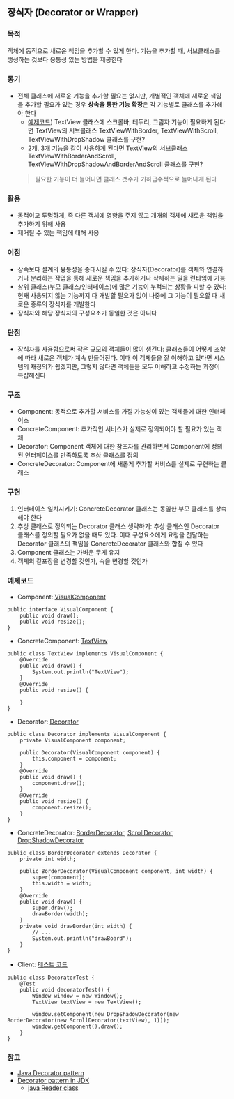 ## 장식자 (Decorator or Wrapper)

### 목적
객체에 동적으로 새로운 책임을 추가할 수 있게 한다. 기능을 추가할 때, 서브클래스를 생성하는 것보다 융통성 있는 방법을 제공한다

### 동기
- 전체 클래스에 새로운 기능을 추가할 필요는 없지만, 개별적인 객체에 새로운 책임을 추가할 필요가 있는 경우 **상속을 통한 기능 확장**은 각 기능별로 클래스를 추가해야 한다
    - [예제코드](https://github.com/Hyunhoo-Kwon/DesignPatterens/tree/master/src/main/java/chapter04/decorator/problem)) TextView 클래스에 스크롤바, 테두리, 그림자 기능이 필요하게 된다면 TextView의 서브클래스 TextViewWithBorder, TextViewWithScroll, TextViewWithDropShadow 클래스를 구현?
    - 2개, 3개 기능을 같이 사용하게 된다면 TextView의 서브클래스 TextViewWithBorderAndScroll, TextViewWithDropShadowAndBorderAndScroll 클래스를 구현?
    > 필요한 기능이 더 늘어나면 클래스 갯수가 기하급수적으로 늘어나게 된다
    
### 활용
- 동적이고 투명하게, 즉 다른 객체에 영향을 주지 않고 개개의 객체에 새로운 책임을 추가하기 위해 사용
- 제거될 수 있는 책임에 대해 사용

### 이점
- 상속보다 설계의 융통성을 증대시킬 수 있다: 장식자(Decorator)를 객체와 연결하거나 분리하는 작업을 통해 새로운 책임을 추가하거나 삭제하는 일을 런타임에 가능
- 상위 클래스(부모 클래스/인터페이스)에 많은 기능이 누적되는 상황을 피할 수 있다: 현재 사용되지 않는 기능까지 다 개발할 필요가 없이 나중에 그 기능이 필요할 때 새로운 종류의 장식자를 개발한다
- 장식자와 해당 장식자의 구성요소가 동일한 것은 아니다

### 단점
- 장식자를 사용함으로써 작은 규모의 객체들이 많이 생긴다: 클래스들이 어떻게 조합에 따라 새로운 객체가 계속 만들어진다. 이때 이 객체들을 잘 이해하고 있다면 시스템의 재정의가 쉽겠지만, 그렇지 않다면 객체들을 모두 이해하고 수정하는 과정이 복잡해진다

### 구조
- Component: 동적으로 추가할 서비스를 가질 가능성이 있는 객체들에 대한 인터페이스
- ConcreteComponent: 추가적인 서비스가 실제로 정의되어야 할 필요가 있는 객체
- Decorator: Component 객체에 대한 참조자를 관리하면서 Component에 정의된 인터페이스를 만족하도록 추상 클래스를 정의
- ConcreteDecorator: Component에 새롭게 추가할 서비스를 실제로 구현하는 클래스

### 구현
1. 인터페이스 일치시키기: ConcreteDecorator 클래스는 동일한 부모 클래스를 상속해야 한다
2. 추상 클래스로 정의되는 Decorator 클래스 생략하기: 추상 클래스인 Decorator 클래스를 정의할 필요가 없을 때도 있다. 이때 구성요소에게 요청을 전달하는 Decorator 클래스의 책임을 ConcreteDecorator 클래스와 합칠 수 있다
3. Component 클래스는 가벼운 무게 유지
4. 객체의 겉포장을 변경할 것인가, 속을 변경할 것인가

### 예제코드
- Component: [VisualComponent](https://github.com/Hyunhoo-Kwon/DesignPatterens/blob/master/src/main/java/chapter04/decorator/VisualComponent.java)
```
public interface VisualComponent {
    public void draw();
    public void resize();
}
```

- ConcreteComponent: [TextView](https://github.com/Hyunhoo-Kwon/DesignPatterens/blob/master/src/main/java/chapter04/decorator/TextView.java)
```
public class TextView implements VisualComponent {
    @Override
    public void draw() {
        System.out.println("TextView");
    }
    @Override
    public void resize() {

    }
}
```

- Decorator: [Decorator](https://github.com/Hyunhoo-Kwon/DesignPatterens/blob/master/src/main/java/chapter04/decorator/Decorator.java)
```
public class Decorator implements VisualComponent {
    private VisualComponent component;

    public Decorator(VisualComponent component) {
        this.component = component;
    }
    @Override
    public void draw() {
        component.draw();
    }
    @Override
    public void resize() {
        component.resize();
    }
}
```

- ConcreteDecorator: [BorderDecorator](https://github.com/Hyunhoo-Kwon/DesignPatterens/blob/master/src/main/java/chapter04/decorator/BorderDecorator.java), [ScrollDecorator](https://github.com/Hyunhoo-Kwon/DesignPatterens/blob/master/src/main/java/chapter04/decorator/ScrollDecorator.java), [DropShadowDecorator](https://github.com/Hyunhoo-Kwon/DesignPatterens/blob/master/src/main/java/chapter04/decorator/DropShadowDecorator.java)
```
public class BorderDecorator extends Decorator {
    private int width;

    public BorderDecorator(VisualComponent component, int width) {
        super(component);
        this.width = width;
    }
    @Override
    public void draw() {
        super.draw();
        drawBorder(width);
    }
    private void drawBorder(int width) {
        // ...
        System.out.println("drawBoard");
    }
}
```

- Client: [테스트 코드](https://github.com/Hyunhoo-Kwon/DesignPatterens/blob/master/src/test/java/chapter04/decorator/DecoratorTest.java)
```
public class DecoratorTest {
    @Test
    public void decoratorTest() {
        Window window = new Window();
        TextView textView = new TextView();

        window.setComponent(new DropShadowDecorator(new BorderDecorator(new ScrollDecorator(textView), 1)));
        window.getComponent().draw();
    }
}
```

### 참고
- [Java Decorator pattern](https://gmlwjd9405.github.io/2018/07/09/decorator-pattern.html)
- [Decorator pattern in JDK](https://www.javaworld.com/article/2075920/decorate-your-java-code.html)
    - [java Reader class](https://stackoverflow.com/questions/46994892/decorator-pattern-java-io-reader)
